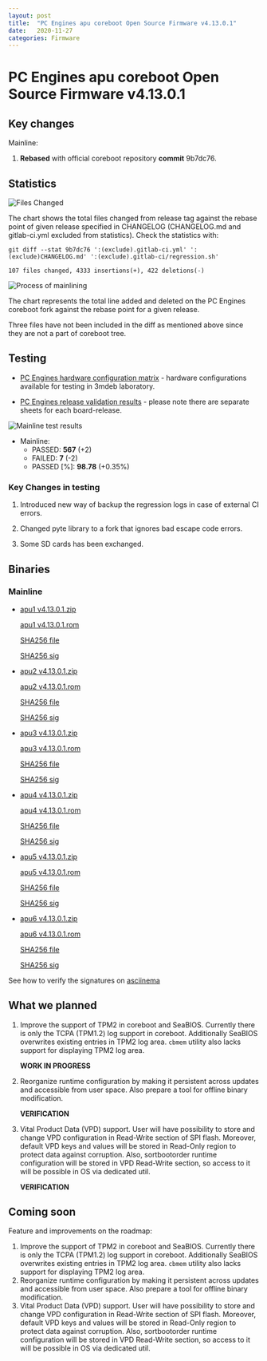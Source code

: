 ```yaml
---
layout: post
title:  "PC Engines apu coreboot Open Source Firmware v4.13.0.1"
date:   2020-11-27
categories: Firmware
---
```

# PC Engines apu coreboot Open Source Firmware v4.13.0.1

## Key changes

Mainline:

1. **Rebased** with official coreboot repository **commit** 9b7dc76.

## Statistics

![Files Changed](https://cloud.3mdeb.com/index.php/s/gDfnpETCC9zQr8K/preview)

The chart shows the total files changed from release tag against the rebase
point of given release specified in CHANGELOG (CHANGELOG.md and gitlab-ci.yml
excluded from statistics). Check the statistics with:

```
git diff --stat 9b7dc76 ':(exclude).gitlab-ci.yml' ':(exclude)CHANGELOG.md' ':(exclude).gitlab-ci/regression.sh'
```

`107 files changed, 4333 insertions(+), 422 deletions(-)`

![Process of mainlining](https://cloud.3mdeb.com/index.php/s/73aERKHeNCdTTJ7/preview)

The chart represents the total line added and deleted on the PC Engines
coreboot fork against the rebase point for a given release.

Three files have not been included in the diff as mentioned above since they
are not a part of coreboot tree.

## Testing

* [PC Engines hardware configuration matrix](https://cloud.3mdeb.com/index.php/s/sakiLj98Zxqz2D3/preview) - hardware configurations available for testing in 3mdeb laboratory.

* [PC Engines release validation results](https://3mdeb.us16.list-manage.com/track/click?u=fce95b885fc13fbf1db611816&id=96d9b426c0&e=16ffa34a09) - please note there are separate sheets for each board-release.

![Mainline test results](https://cloud.3mdeb.com/index.php/s/eZS28Jro7HZrbqT/preview)

* Mainline:
  * PASSED: **567** (+2)
  * FAILED: **7** (-2)
  * PASSED [%]: **98.78** (+0.35%)

### Key Changes in testing

1. Introduced new way of backup the regression logs in case of external
   CI errors.

2. Changed pyte library to a fork that ignores bad escape code errors.

3. Some SD cards has been exchanged.


## Binaries

### Mainline

* [apu1 v4.13.0.1.zip](https://3mdeb.com/open-source-firmware/pcengines/apu1/apu1_v4.13.0.1.zip)

  [apu1 v4.13.0.1.rom](https://3mdeb.com/open-source-firmware/pcengines/apu1/apu1_v4.13.0.1.rom)

  [SHA256 file](https://3mdeb.com/open-source-firmware/pcengines/apu1/apu1_v4.13.0.1.SHA256)

  [SHA256 sig](https://3mdeb.com/open-source-firmware/pcengines/apu1/apu1_v4.13.0.1.SHA256.sig)

* [apu2 v4.13.0.1.zip](https://3mdeb.com/open-source-firmware/pcengines/apu2/apu2_v4.13.0.1.zip)

  [apu2 v4.13.0.1.rom](https://3mdeb.com/open-source-firmware/pcengines/apu2/apu2_v4.13.0.1.rom)

  [SHA256 file](https://3mdeb.com/open-source-firmware/pcengines/apu2/apu2_v4.13.0.1.SHA256)

  [SHA256 sig](https://3mdeb.com/open-source-firmware/pcengines/apu2/apu2_v4.13.0.1.SHA256.sig)

* [apu3 v4.13.0.1.zip](https://3mdeb.com/open-source-firmware/pcengines/apu3/apu3_v4.13.0.1.zip)

  [apu3 v4.13.0.1.rom](https://3mdeb.com/open-source-firmware/pcengines/apu3/apu3_v4.13.0.1.rom)

  [SHA256 file](https://3mdeb.com/open-source-firmware/pcengines/apu3/apu3_v4.13.0.1.SHA256)

  [SHA256 sig](https://3mdeb.com/open-source-firmware/pcengines/apu3/apu3_v4.13.0.1.SHA256.sig)

* [apu4 v4.13.0.1.zip](https://3mdeb.com/open-source-firmware/pcengines/apu4/apu4_v4.13.0.1.zip)

  [apu4 v4.13.0.1.rom](https://3mdeb.com/open-source-firmware/pcengines/apu4/apu4_v4.13.0.1.rom)

  [SHA256 file](https://3mdeb.com/open-source-firmware/pcengines/apu4/apu4_v4.13.0.1.SHA256)

  [SHA256 sig](https://3mdeb.com/open-source-firmware/pcengines/apu4/apu4_v4.13.0.1.SHA256.sig)

* [apu5 v4.13.0.1.zip](https://3mdeb.com/open-source-firmware/pcengines/apu5/apu5_v4.13.0.1.zip)

  [apu5 v4.13.0.1.rom](https://3mdeb.com/open-source-firmware/pcengines/apu5/apu5_v4.13.0.1.rom)

  [SHA256 file](https://3mdeb.com/open-source-firmware/pcengines/apu5/apu5_v4.13.0.1.SHA256)

  [SHA256 sig](https://3mdeb.com/open-source-firmware/pcengines/apu5/apu5_v4.13.0.1.SHA256.sig)

* [apu6 v4.13.0.1.zip](https://3mdeb.com/open-source-firmware/pcengines/apu6/apu6_v4.13.0.1.zip)

  [apu6 v4.13.0.1.rom](https://3mdeb.com/open-source-firmware/pcengines/apu6/apu6_v4.13.0.1.rom)

  [SHA256 file](https://3mdeb.com/open-source-firmware/pcengines/apu6/apu6_v4.13.0.1.SHA256)

  [SHA256 sig](https://3mdeb.com/open-source-firmware/pcengines/apu6/apu6_v4.13.0.1.SHA256.sig)

See how to verify the signatures on [asciinema](https://asciinema.org/a/335785)

## What we planned

1. Improve the support of TPM2 in coreboot and SeaBIOS. Currently there is only
   the TCPA (TPM1.2) log support in coreboot. Additionally SeaBIOS overwrites
   existing entries in TPM2 log area. `cbmem` utility also lacks support for
   displaying TPM2 log area.

   **WORK IN PROGRESS**

2. Reorganize runtime configuration by making it persistent across updates and
   accessible from user space. Also prepare a tool for offline binary
   modification.

   **VERIFICATION**

3. Vital Product Data (VPD) support. User will have possibility to store
   and change VPD configuration in Read-Write section of SPI flash. Moreover,
   default VPD keys and values will be stored in Read-Only region to protect
   data against corruption. Also, sortbootorder runtime configuration will be
   stored in VPD Read-Write section, so access to it will be possible in OS
   via dedicated util.

   **VERIFICATION**

## Coming soon

Feature and improvements on the roadmap:

1. Improve the support of TPM2 in coreboot and SeaBIOS. Currently there is only
   the TCPA (TPM1.2) log support in coreboot. Additionally SeaBIOS overwrites
   existing entries in TPM2 log area. `cbmem` utility also lacks support for
   displaying TPM2 log area.
2. Reorganize runtime configuration by making it persistent across updates and
   accessible from user space. Also prepare a tool for offline binary
   modification.
3. Vital Product Data (VPD) support. User will have possibility to store
   and change VPD configuration in Read-Write section of SPI flash. Moreover,
   default VPD keys and values will be stored in Read-Only region to protect
   data against corruption. Also, sortbootorder runtime configuration will be
   stored in VPD Read-Write section, so access to it will be possible in OS
   via dedicated util.
